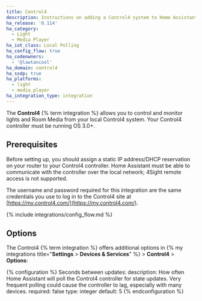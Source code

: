 ```yaml
---
title: Control4
description: Instructions on adding a Control4 system to Home Assistant.
ha_release: '0.114'
ha_category:
  - Light
  - Media Player
ha_iot_class: Local Polling
ha_config_flow: true
ha_codeowners:
  - '@lawtancool'
ha_domain: control4
ha_ssdp: true
ha_platforms:
  - light
  - media_player
ha_integration_type: integration
---
```


The **Control4** {% term integration %} allows you to control and monitor lights and Room Media from your local Control4 system. Your Control4 controller must be running OS 3.0+.

## Prerequisites

Before setting up, you should assign a static IP address/DHCP reservation on your router to your Control4 controller. Home Assistant must be able to communicate with the controller over the local network; 4Sight remote access is not supported.

The username and password required for this integration are the same credentials you use to log in to the Control4 site at [https://my.control4.com/](https://my.control4.com/).

{% include integrations/config_flow.md %}

## Options

The Control4 {% term integration %} offers additional options in {% my integrations title="**Settings** > **Devices & Services**" %} > **Control4** > **Options**:

{% configuration %}
Seconds between updates:
  description: How often Home Assistant will poll the Control4 controller for state updates. Very frequent polling could cause the controller to lag, especially with many devices.
  required: false
  type: integer
  default: 5
{% endconfiguration %}
